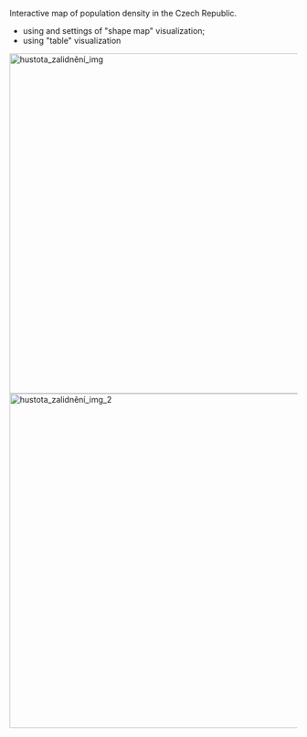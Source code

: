 Interactive map of population density in the Czech Republic.
- using and settings of "shape map" visualization;
- using "table" visualization

<img width="596" alt="hustota_zalidnění_img" src="https://github.com/user-attachments/assets/3b576a9e-7e1a-4750-a591-b78faeebde3c" />


<img width="586" alt="hustota_zalidnění_img_2" src="https://github.com/user-attachments/assets/ca4ae5e1-6585-4e07-9bc1-987149672ae0" />

